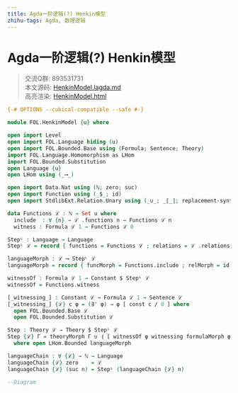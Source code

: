 ```yaml
---
title: Agda一阶逻辑(?) Henkin模型
zhihu-tags: Agda, 数理逻辑
---
```


# Agda一阶逻辑(?) Henkin模型

> 交流Q群: 893531731  
> 本文源码: [HenkinModel.lagda.md](https://github.com/choukh/agda-flypitch/blob/main/src/FOL/HenkinModel.lagda.md)  
> 高亮渲染: [HenkinModel.html](https://choukh.github.io/agda-flypitch/FOL.HenkinModel.html)  

```agda
{-# OPTIONS --cubical-compatible --safe #-}

module FOL.HenkinModel {u} where

open import Level
open import FOL.Language hiding (u)
open import FOL.Bounded.Base using (Formula; Sentence; Theory)
import FOL.Language.Homomorphism as LHom
import FOL.Bounded.Substitution
open Language {u}
open LHom using (_⟶_)
```

```agda
open import Data.Nat using (ℕ; zero; suc)
open import Function using (_$_; id)
open import StdlibExt.Relation.Unary using (_∪_; _⟦_⟧; replacement-syntax)
```

```agda
data Functions ℒ : ℕ → Set u where
  include  : ∀ {n} → ℒ .functions n → Functions ℒ n
  witness : Formula ℒ 1 → Functions ℒ 0
```

```agda
Stepᴸ : Language → Language
Stepᴸ ℒ = record { functions = Functions ℒ ; relations = ℒ .relations }
```

```agda
languageMorph : ℒ ⟶ Stepᴸ ℒ
languageMorph = record { funcMorph = Functions.include ; relMorph = id }
```

```agda
witnessOf : Formula ℒ 1 → Constant $ Stepᴸ ℒ
witnessOf = Functions.witness
```

```agda
[_witnessing_] : Constant ℒ → Formula ℒ 1 → Sentence ℒ
[_witnessing_] {ℒ} c φ = (∃' φ) ⇒ φ [ const c / 0 ] where
  open FOL.Bounded.Base ℒ
  open FOL.Bounded.Substitution ℒ
```

```agda
Step : Theory ℒ → Theory $ Stepᴸ ℒ
Step {ℒ} Γ = theoryMorph Γ ∪ ｛ [ witnessOf φ witnessing formulaMorph φ ] ∣ φ ∈ Formula ℒ 1 ｝
  where open LHom.Bounded languageMorph
```

```agda
languageChain : ∀ {ℒ} → ℕ → Language
languageChain {ℒ} zero    = ℒ
languageChain {ℒ} (suc n) = Stepᴸ (languageChain {ℒ} n)
```

```agda
--Diagram
```
